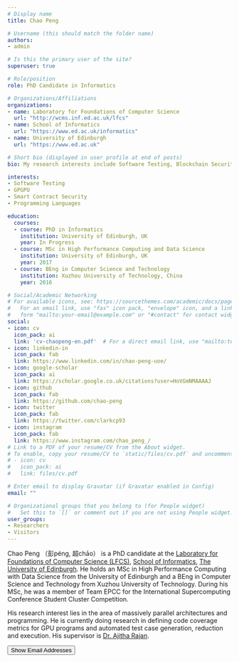 ```yaml
---
# Display name
title: Chao Peng

# Username (this should match the folder name)
authors:
- admin

# Is this the primary user of the site?
superuser: true

# Role/position
role: PhD Candidate in Informatics

# Organizations/Affiliations
organizations:
- name: Laboratory for Foundations of Computer Science
  url: "http://wcms.inf.ed.ac.uk/lfcs"
- name: School of Informatics
  url: "https://www.ed.ac.uk/informatics"
- name: University of Edinburgh
  url: "https://www.ed.ac.uk"

# Short bio (displayed in user profile at end of posts)
bio: My research interests include Software Testing, Blockchain Security and Programming Languages.

interests:
- Software Testing
- GPGPU
- Smart Contract Security
- Programming Languages

education:
  courses:
  - course: PhD in Informatics
    institution: University of Edinburgh, UK
    year: In Progress
  - course: MSc in High Performance Computing and Data Science
    institution: University of Edinburgh, UK
    year: 2017
  - course: BEng in Computer Science and Technology
    institution: Xuzhou University of Technology, China
    year: 2016

# Social/Academic Networking
# For available icons, see: https://sourcethemes.com/academic/docs/page-builder/#icons
#   For an email link, use "fas" icon pack, "envelope" icon, and a link in the
#   form "mailto:your-email@example.com" or "#contact" for contact widget.
social:
- icon: cv
  icon_pack: ai
  link: 'cv-chaopeng-en.pdf'  # For a direct email link, use "mailto:test@example.org".
- icon: linkedin-in
  icon_pack: fab
  link: https://www.linkedin.com/in/chao-peng-uoe/
- icon: google-scholar
  icon_pack: ai
  link: https://scholar.google.co.uk/citations?user=HoVGmNMAAAAJ
- icon: github
  icon_pack: fab
  link: https://github.com/chao-peng
- icon: twitter
  icon_pack: fab
  link: https://twitter.com/clarkcp93
- icon: instagram
  icon_pack: fab
  link: https://www.instagram.com/chao_peng_/
# Link to a PDF of your resume/CV from the About widget.
# To enable, copy your resume/CV to `static/files/cv.pdf` and uncomment the lines below.
# - icon: cv
#   icon_pack: ai
#   link: files/cv.pdf

# Enter email to display Gravatar (if Gravatar enabled in Config)
email: ""

# Organizational groups that you belong to (for People widget)
#   Set this to `[]` or comment out if you are not using People widget.
user_groups:
- Researchers
- Visitors
---
```


Chao Peng （彭péng, 超chāo） is a PhD candidate at the [Laboratory for Foundations of Computer Science (LFCS)](http://wcms.inf.ed.ac.uk/lfcs), [School of Informatics](https://www.ed.ac.uk/informatics), [The University of Edinburgh](https://www.ed.ac.uk/). He holds an MSc in High Performance Computing with Data Science from the University of Edinburgh and a BEng in Computer Science and Technology from Xuzhou University of Technology. During his MSc, he was a member of Team EPCC for the International Supercomputing Conference Student Cluster Competition.

His research interest lies in the area of massively parallel architectures and programming. He is currently doing research in defining code coverage metrics for GPU programs and automated test case generation, reduction and execution. His supervisor is [Dr. Ajitha Rajan](http://homepages.inf.ed.ac.uk/arajan).

<!--
Email:
```c
printf("Email: %s%c%s\n", "chao.peng", 0x40, "ed.ac.uk");
printf("Permanent Email: %s%c%s\n", "xzchao93", 0x40, "gmail.com");
```
<button id='targetButton' onclick="targetField = document.getElementById('display');targetButton = document.getElementById('targetButton');if (targetField.innerHTML=='') {var first='Email: ' + 'chao.peng'+'@'+'ed.ac.uk';var second='Permanent Email: ' + 'xzchao93' + '@' + 'gmail.com'; targetField.innerHTML=first + '<br>' + second;targetButton.innerHTML='Hide Result'} else {targetField.innerHTML='';targetButton.innerHTML='Display Result'}">Display Result</button><br>
-->

<button id='btnShowEmail' onclick="targetField = document.getElementById('display'); btnShowEmail = document.getElementById('btnShowEmail'); var userName1 = 'chao.peng', domain1 = 'ed.ac.uk', userName2 = 'xzchao93', domain2 = 'gmail.com', userName3 = 'pengchao.x', domain3 = 'bytedance.com'; var first=`University Email: ${userName1}@${domain1}`;var second=`Permanent Email: ${userName2}@${domain2}`; var third=`Company Email: ${userName3}@${domain3}`;targetField.innerHTML=third + '<br>' + first + '<br>' + second; btnShowEmail.style.display = 'none';">Show Email Addresses</button><br>
<span id="display"></span>
